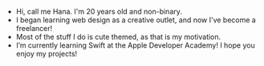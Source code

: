 - Hi, call me Hana. I'm 20 years old and non-binary. 
- I began learning web design as a creative outlet, and now I've become a freelancer!
- Most of the stuff I do is cute themed, as that is my motivation.
- I’m currently learning Swift at the Apple Developer Academy!
I hope you enjoy my projects!
